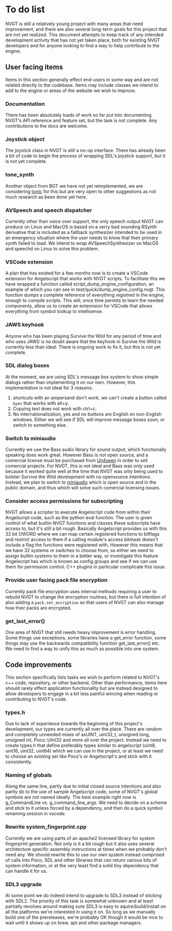 # To do list
NVGT is still a relatively young project with many areas that need improvement, and there are also several long-term goals for this project that are not yet realized. This document attempts to keep track of any intended development activity that has not yet taken place, both for existing NVGT developers and for anyone looking to find a way to help contribute to the engine.

## User facing items
Items in this section generally effect end-users in some way and are not related directly to the codebase. Items may include classes we intend to add to the engine or areas of the website we wish to improve.

### Documentation
There has been absolutely loads of work so far put into documenting NVGT's API reference and feature set, but the task is not complete. Any contributions to the docs are welcome.

### Joystick object
The joystick class in NVGT is still a no-op interface. There has already been a bit of code to begin the process of wrapping SDL's joystick support, but it is not yet complete.

### tone_synth
Another object from BGT we have not yet reimplemented, we are considering [tonic](https://github.com/TonicAudio/Tonic) for this but are very open to other suggestions as not much research as been done yet here.

### AVSpeech and speech dispatcher
Currently other than voice over support, the only speech output NVGT can produce on Linux and MacOS is based on a verry bad sounding RSynth derivative that is included as a fallback synthesizer intended to be used in an emergency situation where the user needs to know that their primary synth failed to load. We intend to wrap AVSpeechSynthesizer on MacOS and speechd on Linux to solve this problem.

### VSCode extension
A plan that has existed for a few months now is to create a VSCode extension for Angelscript that works with NVGT scripts. To facilitate this we have wrapped a function called script_dump_engine_configuration, an example of which you can see in test/quick/dump_engine_config.nvgt. This function dumps a complete reference of everything registred in the engine, enough to compile scripts. This will, once time permits to learn the needed components, allow us to create an extennsion for VSCode that allows everything from symbol lookup to intellisense.

### JAWS keyhook
Anyone who has been playing Survive the Wild for any period of time and who uses JAWS is no doubt aware that the keyhook in Survive the Wild is currently less than ideal. There is ongoing work to fix it, but this is not yet complete.

### SDL dialog boxes
At the moment, we are using SDL's message box system to show simple dialogs rather than implementing it on our own. However, this implementation is not ideal for 3 reasons.
1. shortcuts with an ampersand don't work, we can't create a button called `&yes` that works with alt+y.
2. Copying text does not work with ctrl+c.
3. No internationalization, yes and no buttons are English on non-English windows.
Either we will see if SDL will improve message boxes soon, or switch to something else.

### Switch to miniaudio
Currently we use the Bass audio library for sound output, which functionally speaking does work great. However Bass is not open source, and a comercial license must be purchased from [Un4seen](https://www.un4seen.com/bass.html) in order to sell comercial projects. For NVGT, this is not ideal and Bass was only used because it worked quite well at the time that NVGT was only being used to bolster Survive the Wild development with no opensource intentions. Instead, we plan to switch to [miniaudio](https://github.com/mackron/miniaudio) which is open source and in the public domain, and thus which will solve such comercial licensing issues.

### Consider access permissions for subscripting
NVGT allows a scripter to execute Angelscript code from within their Angelscript code, such as the python eval function. The user is given control of what builtin NVGT functions and classes these subscripts have access to, but it's still a bit rough. Basically Angelscript provides us with this 32 bit DWORD where we can map certain registered functions to bitflags and restrict access to them if a calling module's access bitmask doesn't include a flag the functions were registered with. However this means that we have 32 systems or switches to choose from, so either we need to assign builtin systems to them in a better way, or investigate this feature Angelscript has which is known as config groups and see if we can use them for permission control. C++ plugins in particular complicate this issue.

### Provide user facing pack file encryption
Currently pack file encryption uses internal methods requiring a user to rebuild NVGT to change the encryption routines, but there is full intention of also adding a `pack.set_encryption` so that users of NVGT can also manage how their packs are encrypted.

### get_last_error()
One area of NVGT that still needs heavy improvement is error handling. Some things use exceptions, some libraries have a get_error function, some things may use the backwards compatibility function get_last_error() etc. We need to find a way to unify this as much as possible into one system.


## Code improvements
This section specifically lists tasks we wish to perform related to NVGT's c++ code, repository, or other backend. Other than performance, items here should rarely effect application functionality but are instead designed to allow developers to engage in a bit less painful wincing when reading or contributing to NVGT's code.

### types.h
Due to lack of experience towards the beginning of this project's development, our types are currently all over the place. There are random and completely unneeded mixes of asUINT, uint32_t, unsigned long, unsigned int, Poco::UInt32 and more all over the project. Instead we need to create types.h that define preferably types similar to angelscript (uint8, uint16, uint32, uint64) which we can use in the project, or at least we need to choose an existing set like Poco's or Angelscript's and stick with it consistently.

### Naming of globals
Along the same line, partly due to initial closed source intentions and also partly do to the use of sample Angelscript code, some of NVGT's global symbols are not named ideally. The best example right now is g_CommandLine vs. g_command_line_args. We need to decide on a scheme and stick to it unless forced by a dependency, and then do a quick symbol renaming session in vscode.

### Rewrite system_fingerprint.cpp
Currently we are using parts of an apache2 licensed library for system fingerprint generation. Not only is it a bit rough but it also uses several architecture specific assembly instructions at times when we probably don't need any. We should rewrite this to use our own system instead comprised of calls into Poco, SDL and other libraries that can return various bits of system information, or at the very least find a solid tiny dependency that can handle it for us.

### SDL3 upgrade
At some point we do indeed intend to upgrade to SDL3 instead of sticking with SDL2. The priority of this task is somewhat unknown and at least partially revolves around making sure SDL3 is easy to aquire/build/install on all the platforms we're interested in using it on. So long as we manually build one of the prereleases, we're probably OK though it would be nice to wait until it shows up on brew, apt and other package managers.
